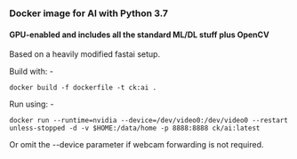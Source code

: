 ### Docker image for AI with Python 3.7

#### GPU-enabled and includes all the standard ML/DL stuff plus OpenCV

Based on a heavily modified fastai setup.

Build with: -

```
docker build -f dockerfile -t ck:ai .
```

Run using: -

```
docker run --runtime=nvidia --device=/dev/video0:/dev/video0 --restart unless-stopped -d -v $HOME:/data/home -p 8888:8888 ck/ai:latest
```

Or omit the --device parameter if webcam forwarding is not required.
